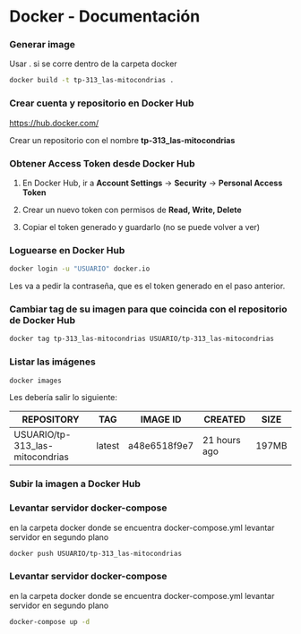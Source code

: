 # Docker - Documentación

### Generar image

Usar . si se corre dentro de la carpeta docker

```bash
docker build -t tp-313_las-mitocondrias .
```

### Crear cuenta y repositorio en Docker Hub

https://hub.docker.com/

Crear un repositorio con el nombre **tp-313_las-mitocondrias**

### Obtener Access Token desde Docker Hub

1. En Docker Hub, ir a **Account Settings** -> **Security** -> **Personal Access Token**

2. Crear un nuevo token con permisos de **Read, Write, Delete**

3. Copiar el token generado y guardarlo (no se puede volver a ver)

### Loguearse en Docker Hub

```bash
docker login -u "USUARIO" docker.io
```

Les va a pedir la contraseña, que es el token generado en el paso anterior.

### Cambiar tag de su imagen para que coincida con el repositorio de Docker Hub

```bash
docker tag tp-313_las-mitocondrias USUARIO/tp-313_las-mitocondrias
```

### Listar las imágenes

```bash
docker images
```

Les debería salir lo siguiente:

| REPOSITORY | TAG | IMAGE ID | CREATED | SIZE |
| ---------- | --- | -------- | ------- | ---- |
| USUARIO/tp-313_las-mitocondrias | latest | a48e6518f9e7 | 21 hours ago | 197MB |

### Subir la imagen a Docker Hub

### Levantar servidor docker-compose

en la carpeta docker donde se encuentra docker-compose.yml levantar servidor en segundo plano

```bash
docker push USUARIO/tp-313_las-mitocondrias
```
### Levantar servidor docker-compose

en la carpeta docker donde se encuentra docker-compose.yml levantar servidor en segundo plano

```bash
docker-compose up -d
```


